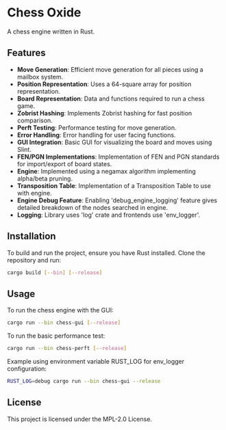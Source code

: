 # Chess Oxide

A chess engine written in Rust.

## Features

- **Move Generation**: Efficient move generation for all pieces using a mailbox system.
- **Position Representation**: Uses a 64-square array for position representation.
- **Board Representation**: Data and functions required to run a chess game.
- **Zobrist Hashing**: Implements Zobrist hashing for fast position comparison.
- **Perft Testing**: Performance testing for move generation.
- **Error Handling**: Error handling for user facing functions.
- **GUI Integration**: Basic GUI for visualizing the board and moves using Slint.
- **FEN/PGN Implementations**: Implementation of FEN and PGN standards for import/export of board states.
- **Engine**: Implemented using a negamax algorithm implementing alpha/beta pruning.
- **Transposition Table**: Implementation of a Transposition Table to use with engine.
- **Engine Debug Feature**: Enabling 'debug_engine_logging' feature gives detailed breakdown of the nodes searched in engine.
- **Logging**: Library uses 'log' crate and frontends use 'env_logger'.

## Installation

To build and run the project, ensure you have Rust installed. Clone the repository and run:

```sh
cargo build [--bin] [--release]
```

## Usage

To run the chess engine with the GUI:

```sh
cargo run --bin chess-gui [--release]
```

To run the basic performance test:
```sh
cargo run --bin chess-perft [--release]
```

Example using environment variable RUST_LOG for env_logger configuration:
```sh
RUST_LOG=debug cargo run --bin chess-gui --release
```

## License
This project is licensed under the MPL-2.0 License.
